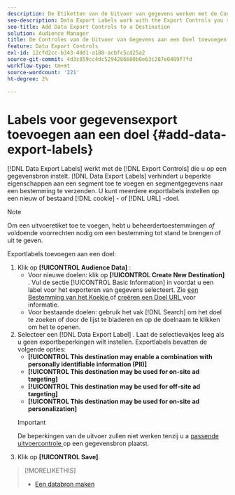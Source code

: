 ```yaml
---
description: De Etiketten van de Uitvoer van gegevens werken met de Controles van de Uitvoer u op een gegevensbron plaatst. De Etiketten van de Uitvoer van gegevens verhinderen u beperkte eigenschappen aan een segment toe te voegen en segmentgegevens naar een bestemming te verzenden. U kunt meerdere exportlabels instellen op een nieuw of bestaand cookie- of URL-doel.
seo-description: Data Export Labels work with the Export Controls you set on a data source. Data Export Labels prevent you from adding restricted traits to a segment and from sending segment data to a destination. You can set multiple export labels to a new or existing cookie or URL destination.
seo-title: Add Data Export Controls to a Destination
solution: Audience Manager
title: De Controles van de Uitvoer van Gegevens aan een Doel toevoegen
feature: Data Export Controls
exl-id: 12cfd2cc-b343-4dd1-a188-acbfc5cd25a2
source-git-commit: 4d3c859cc4dc5294286680b0e63c287e0409f7fd
workflow-type: tm+mt
source-wordcount: '221'
ht-degree: 2%

---
```


# Labels voor gegevensexport toevoegen aan een doel {#add-data-export-labels}

[!DNL Data Export Labels] werkt met de [!DNL Export Controls] die u op een gegevensbron instelt. [!DNL Data Export Labels] verhindert u beperkte eigenschappen aan een segment toe te voegen en segmentgegevens naar een bestemming te verzenden. U kunt meerdere exportlabels instellen op een nieuw of bestaand [!DNL cookie] - of [!DNL URL] -doel.

>[!NOTE]
>
>Om een uitvoeretiket toe te voegen, hebt u beheerdertoestemmingen *of* voldoende voorrechten nodig om een bestemming tot stand te brengen of uit te geven.

<!-- t_export_labels.xml -->

Exportlabels toevoegen aan een doel:

1. Klik op **[!UICONTROL Audience Data]** :
   * Voor nieuwe doelen: klik op **[!UICONTROL Create New Destination]** . Vul de sectie [!UICONTROL Basic Information] in voordat u een label voor het exporteren van gegevens selecteert. Zie [ een Bestemming van het Koekje ](../../features/destinations/create-cookie-destination.md) of [ creëren een Doel URL ](../../features/destinations/create-url-destination.md) voor informatie.
   * Voor bestaande doelen: gebruik het vak [!DNL Search] om het doel te zoeken of door de lijst te bladeren en op de doelnaam te klikken om het te openen.
1. Selecteer een [!DNL Data Export Label] . Laat de selectievakjes leeg als u geen exportbeperkingen wilt instellen. Exportlabels bevatten de volgende opties:
   * **[!UICONTROL This destination may enable a combination with personally identifiable information (PII)]**
   * **[!UICONTROL This destination may be used for on-site ad targeting]**
   * **[!UICONTROL This destination may be used for off-site ad targeting]**
   * **[!UICONTROL This destination may be used for on-site ad personalization]**
   >[!IMPORTANT]
   >
   >De beperkingen van de uitvoer zullen niet werken tenzij u a [ passende uitvoercontrole ](../../features/data-export-controls.md) op een gegevensbron plaatst.
1. Klik op **[!UICONTROL Save]**.

>[!MORELIKETHIS]
>
>* [Een databron maken](../../features/manage-datasources.md#create-data-source)
